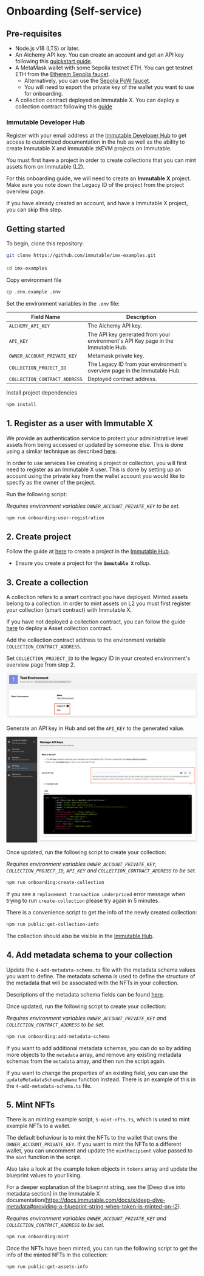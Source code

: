 # Onboarding (Self-service)

## Pre-requisites

- Node.js v18 (LTS) or later.
- An Alchemy API key. You can create an account and get an API key following this [quickstart guide](https://docs.alchemy.com/docs/alchemy-quickstart-guide).
- A MetaMask wallet with some Sepolia testnet ETH. You can get testnet ETH from the [Etherem Sepolia faucet](https://www.alchemy.com/faucets/ethereum-sepolia).
    - Alternatively, you can use the [Sepolia PoW faucet](https://sepolia-faucet.pk910.de/).
    - You will need to export the private key of the wallet you want to use for onboarding.
- A collection contract deployed on Immutable X. You can deploy a collection contract following this [guide](https://github.com/immutable/contracts/blob/main/deploy/x/README.md)

### Immutable Developer Hub

Register with your email address at the [Immutable Developer Hub](https://hub.immutable.com) to get access to customized documentation in the hub as well as the ability to create Immutable X and Immutable zkEVM projects on Immutable.

You must first have a project in order to create collections that you can mint assets from on Immutable (L2).

For this onboarding guide, we will need to create an **Immutable X** project. Make sure you note down the Legacy ID of the project from the project overview page.

If you have already created an account, and have a Immutable X project, you can skip this step.

## Getting started

To begin, clone this repository:

```sh
git clone https://github.com/immutable/imx-examples.git

cd imx-examples
```

Copy environment file

```sh
cp .env.example .env
```

Set the environment variables in the `.env` file:

| Field Name                    | Description |
| ----------------------------- | ----------- |
| `ALCHEMY_API_KEY`             | The Alchemy API key. |
| `API_KEY`                     | The API key generated from your environment's API Key page in the Immutable Hub. |
| `OWNER_ACCOUNT_PRIVATE_KEY`   | Metamask private key. |
| `COLLECTION_PROJECT_ID`       | The Legacy ID from your environment's overview page in the Immutable Hub. |
| `COLLECTION_CONTRACT_ADDRESS` | Deployed contract address. |

Install project dependencies

```sh
npm install
```

## 1. Register as a user with Immutable X

We provide an authentication service to protect your administrative level assets from being accessed or updated by someone else. This is done using a simliar technique as described [here](https://link.medium.com/CVTcj7YfQkb).

In order to use services like creating a project or collection, you will first need to register as an Immutable X user. This is done by setting up an account using the private key from the wallet account you would like to specify as the owner of the project.

Run the following script:

_Requires environment variables `OWNER_ACCOUNT_PRIVATE_KEY` to be set._

```sh
npm run onboarding:user-registration
```

## 2. Create project

Follow the guide at [here](https://docs.immutable.com/docs/x/launch-collection/register-project) to create a project in the [Immutable Hub](https://hub.immutable.com).

- Ensure you create a project for the **`Immutable X`** rollup.

## 3. Create a collection

A collection refers to a smart contract you have deployed. Minted assets belong to a collection. In order to mint assets on L2
you must first register your collection (smart contract) with Immutable X.

If you have not deployed a collection contract, you can follow the guide [here](https://github.com/immutable/contracts/blob/main/deploy/x/README.md) to deploy a Asset collection contract.

Add the collection contract address to the environment variable `COLLECTION_CONTRACT_ADDRESS`.

Set `COLLECTION_PROJECT_ID` to the legacy ID in your created environment's overview page from step 2.

![Environment legacy ID](./img/legacy-id.png)

Generate an API key in Hub and set the `API_KEY` to the generated value.

![Api Key](./img/api-key.png)

Once updated, run the following script to create your collection:

_Requires environment variables `OWNER_ACCOUNT_PRIVATE_KEY`, `COLLECTION_PROJECT_ID`, `API_KEY` and `COLLECTION_CONTRACT_ADDRESS` to be set._

```sh
npm run onboarding:create-collection
```

If you see a `replacement transaction underpriced` error message when trying to run `create-collection` please try again in 5 minutes.

There is a convenience script to get the info of the newly created collection:

```sh
npm run public:get-collection-info
```

The collection should also be visible in the [Immutable Hub](https://hub.immutable.com).

## 4. Add metadata schema to your collection

Update the `4-add-metadata-schema.ts` file with the metadata schema values you want to define. The metadata schema is used to define the structure of the metadata that will be associated with the NFTs in your collection.

Descriptions of the metadata schema fields can be found [here](https://docs.immutable.com/docs/x/launch-collection/register-metadata-schema#metadata-schema).

Once updated, run the following script to create your collection:

_Requires environment variables `OWNER_ACCOUNT_PRIVATE_KEY` and `COLLECTION_CONTRACT_ADDRESS` to be set._

```sh
npm run onboarding:add-metadata-schema
```

If you want to add additional metadata schemas, you can do so by adding more objects to the `metadata` array, and remove any existing metadata schemas from the `metadata` array, and then run the script again.

If you want to change the properties of an existing field, you can use the `updateMetadataSchemaByName` function instead. There is an example of this in the `4-add-metadata-schema.ts` file.

## 5. Mint NFTs

There is an minting example script, `5-mint-nfts.ts`, which is used to mint example NFTs to a wallet.

The default behaviour is to mint the NFTs to the wallet that owns the `OWNER_ACCOUNT_PRIVATE_KEY`. If you want to mint the NFTs to a different wallet, you can uncomment and update the `mintRecipient` value passed to the `mint` function in the script.

Also take a look at the example token objects in `tokens` array and update the blueprint values to your liking.

For a deeper explanation of the blueprint string, see the [Deep dive into metadata section] in the Immutable X documentation(https://docs.immutable.com/docs/x/deep-dive-metadata#providing-a-blueprint-string-when-token-is-minted-on-l2).

_Requires environment variables `OWNER_ACCOUNT_PRIVATE_KEY` and `COLLECTION_CONTRACT_ADDRESS` to be set._

```sh
npm run onboarding:mint
```

Once the NFTs have been minted, you can run the following script to get the info of the minted NFTs in the collection:

```sh
npm run public:get-assets-info
```
